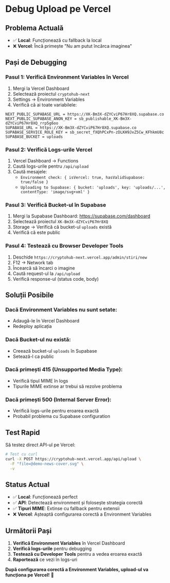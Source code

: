 # Debug Upload pe Vercel

## Problema Actuală
- ✅ **Local**: Funcționează cu fallback la local
- ❌ **Vercel**: Încă primește "Nu am putut încărca imaginea"

## Pași de Debugging

### Pasul 1: Verifică Environment Variables în Vercel

1. Mergi la Vercel Dashboard
2. Selectează proiectul `cryptohub-next`
3. Settings → Environment Variables
4. Verifică că ai toate variabilele:

```
NEXT_PUBLIC_SUPABASE_URL = https://XK-Bm3X-dZYCviP67Hr8XQ.supabase.co
NEXT_PUBLIC_SUPABASE_ANON_KEY = sb_publishable_XK-Bm3X-dZYCviP67Hr8XQ_rrp5g6oo
SUPABASE_URL = https://XK-Bm3X-dZYCviP67Hr8XQ.supabase.co
SUPABASE_SERVICE_ROLE_KEY = sb_secret_fXQhPCxPn-zDLKH9JxZ5Cw_KFhkmU8c
SUPABASE_BUCKET = uploads
```

### Pasul 2: Verifică Logs-urile Vercel

1. Vercel Dashboard → Functions
2. Caută logs-urile pentru `/api/upload`
3. Caută mesajele:
   - `Environment check: { isVercel: true, hasValidSupabase: true/false }`
   - `Uploading to Supabase: { bucket: 'uploads', key: 'uploads/...', contentType: 'image/svg+xml' }`

### Pasul 3: Verifică Bucket-ul în Supabase

1. Mergi la Supabase Dashboard: https://supabase.com/dashboard
2. Selectează proiectul `XK-Bm3X-dZYCviP67Hr8XQ`
3. Storage → Verifică că bucket-ul `uploads` există
4. Verifică că este public

### Pasul 4: Testează cu Browser Developer Tools

1. Deschide `https://cryptohub-next.vercel.app/admin/stiri/new`
2. F12 → Network tab
3. Încearcă să încarci o imagine
4. Caută request-ul la `/api/upload`
5. Verifică response-ul (status code, body)

## Soluții Posibile

### Dacă Environment Variables nu sunt setate:
- Adaugă-le în Vercel Dashboard
- Redeploy aplicația

### Dacă Bucket-ul nu există:
- Creează bucket-ul `uploads` în Supabase
- Setează-l ca public

### Dacă primești 415 (Unsupported Media Type):
- Verifică tipul MIME în logs
- Tipurile MIME extinse ar trebui să rezolve problema

### Dacă primești 500 (Internal Server Error):
- Verifică logs-urile pentru eroarea exactă
- Probabil problema cu Supabase configuration

## Test Rapid

Să testez direct API-ul pe Vercel:

```bash
# Test cu curl
curl -X POST https://cryptohub-next.vercel.app/api/upload \
  -F "file=@demo-news-cover.svg" \
  -v
```

## Status Actual

- ✅ **Local**: Funcționează perfect
- ✅ **API**: Detectează environment și folosește strategia corectă
- ✅ **Tipuri MIME**: Extinse cu fallback pentru extensii
- ❌ **Vercel**: Așteaptă configurarea corectă a Environment Variables

## Următorii Pași

1. **Verifică Environment Variables** în Vercel Dashboard
2. **Verifică logs-urile** pentru debugging
3. **Testează cu Developer Tools** pentru a vedea eroarea exactă
4. **Raportează** ce vezi în logs-uri

**După configurarea corectă a Environment Variables, upload-ul va funcționa pe Vercel!** 🎯
